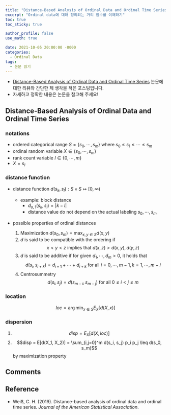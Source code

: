 ```yaml
---
title: "Distance-Based Analysis of Ordinal Data and Ordinal Time Series (논문 읽기)"
excerpt: "Ordinal data에 대해 정의되는 거리 함수를 이해하기"
toc: true
toc_sticky: true

author_profile: false
use_math: true

date: 2021-10-05 20:00:00 -0000
categories: 
  - Ordinal Data
tags:
  - 논문 읽기
---
```



- [Distance-Based Analysis of Ordinal Data and Ordinal Time Series](https://www.tandfonline.com/doi/pdf/10.1080/01621459.2019.1604370?needAccess=true) 논문에 대한 리뷰와 간단한 제 생각을 적은 포스팅입니다.
- 자세하고 정확한 내용은 논문을 참고해 주세요!

## Distance-Based Analysis of Ordinal Data and Ordinal Time Series

### notations

- ordered categorical range $S = \{s_0, \cdots, s_m \}$ where $s_0 \leq s_1 \leq \cdots \leq s_m$
- ordinal random variable $X \in \{s_0, \cdots, s_m \}$
- rank count variable $I \in \{ 0, \cdots, m \}$
- $X = s_I$

### distance function

- distance function $d(s_k, s_l): S \times S \mapsto [0, \infty)$
	- example: block distance 
		- $d_{o, 1}(s_k, s_l) = \vert k - l \vert$
		- distance value do not depend on the actual labeling $s_0, \cdots, s_m$

- possible properties of ordinal distances
	1. Maximization $d(s_0, s_m) = \max_{x, y \in S} d(x, y)$
	2. $d$ is said to be compatible with the ordering if 
	$$x < y < z \text{ implies that } d(x, z) > d(x, y), d(y, z)$$
	3. $d$ is said to be additive if for given $d_1, \cdots, d_m > 0$, it holds that
	$$d(s_i, s_{i+k}) = d_{i+1} + \cdots + d_{i+k} \text{ for all } i = 0, \cdots, m-1, k = 1, \cdots, m-i$$
	4. Centrosummetry
	$$d(s_i, s_j) = d(s_{m-i}, s_{m-j}) \text{ for all } 0 \leq i < j \leq m$$

### location

$$loc = \arg\min_{x \in S} E_X[d(X, x)]$$

### dispersion

1. $$disp = E_X[d(X, loc)]$$
2. $$disp = E[d(X_1, X_2)] = \sum_{i,j=0}^m d(s_i, s_j) p_i p_j \leq d(s_0, s_m)$$ by maximization property

### 

## Comments


## Reference 
- Weiß, C. H. (2019). Distance-based analysis of ordinal data and ordinal time series. _Journal of the American Statistical Association_.
<!--stackedit_data:
eyJoaXN0b3J5IjpbLTc5ODcwNjAyNCw3OTY3MjQyMzcsMjczOT
UzOTcyXX0=
-->